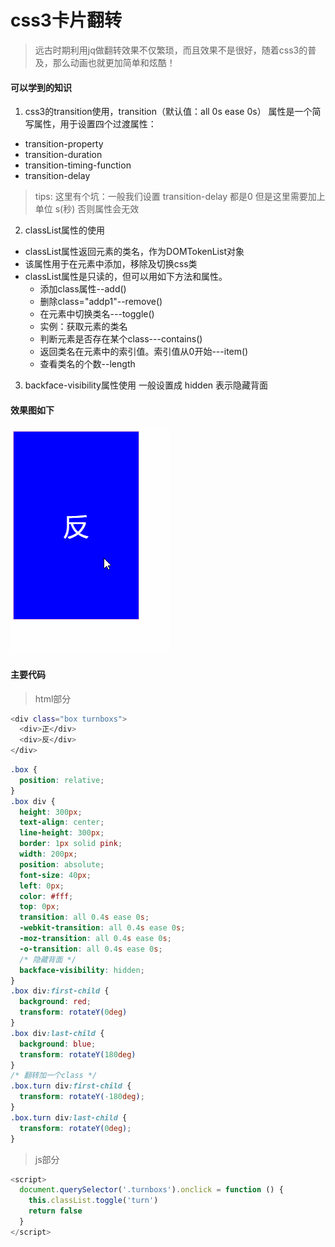# css3卡片翻转
> 远古时期利用jq做翻转效果不仅繁琐，而且效果不是很好，随着css3的普及，那么动画也就更加简单和炫酷！

#### 可以学到的知识
1. css3的transition使用，transition（默认值：all 0s ease 0s） 属性是一个简写属性，用于设置四个过渡属性：
  - transition-property
  - transition-duration
  - transition-timing-function
  - transition-delay
  > tips: 这里有个坑：一般我们设置 transition-delay 都是0  但是这里需要加上单位 s(秒) 否则属性会无效

2. classList属性的使用
  - classList属性返回元素的类名，作为DOMTokenList对象
  - 该属性用于在元素中添加，移除及切换css类
  - classList属性是只读的，但可以用如下方法和属性。
    - 添加class属性--add()
    - 删除class="addp1"--remove()
    - 在元素中切换类名---toggle()
    - 实例：获取元素的类名
    - 判断元素是否存在某个class---contains()
    - 返回类名在元素中的索引值。索引值从0开始---item()
    - 查看类名的个数--length
3. backface-visibility属性使用 一般设置成 hidden 表示隐藏背面

#### 效果图如下

![截图](../images/overTurn.gif)

#### 主要代码
> html部分
```sh
<div class="box turnboxs">
  <div>正</div>
  <div>反</div>
</div>
```
```css
.box {
  position: relative;
}
.box div {
  height: 300px;
  text-align: center;
  line-height: 300px;
  border: 1px solid pink;
  width: 200px;
  position: absolute;
  font-size: 40px;
  left: 0px;
  color: #fff;
  top: 0px;
  transition: all 0.4s ease 0s;
  -webkit-transition: all 0.4s ease 0s;
  -moz-transition: all 0.4s ease 0s;
  -o-transition: all 0.4s ease 0s;
  /* 隐藏背面 */
  backface-visibility: hidden;
}
.box div:first-child {
  background: red;
  transform: rotateY(0deg)
}
.box div:last-child {
  background: blue;
  transform: rotateY(180deg)
}
/* 翻转加一个class */
.box.turn div:first-child {
  transform: rotateY(-180deg);
}
.box.turn div:last-child {
  transform: rotateY(0deg);
}
```
> js部分
```js
<script>
  document.querySelector('.turnboxs').onclick = function () {
    this.classList.toggle('turn')
    return false
  }
</script>
```

